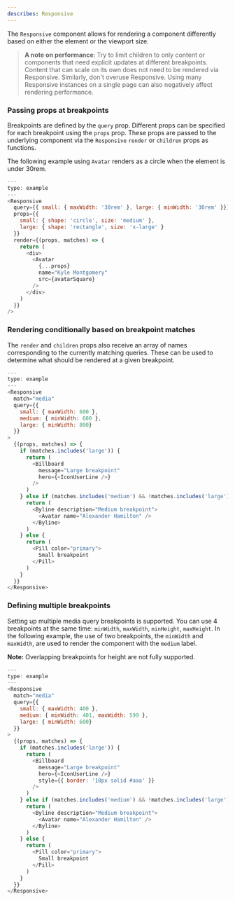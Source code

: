 ```yaml
---
describes: Responsive
---
```


The `Responsive` component allows for rendering a component differently based on either
the element or the viewport size.

> **A note on performance**: Try to limit children to only content or components that need explicit updates at different breakpoints. Content that can scale on its own does not need to be rendered via Responsive. Similarly, don't overuse Responsive. Using many Responsive instances on a single page can also negatively affect rendering performance.

### Passing props at breakpoints

Breakpoints are defined by the `query` prop. Different props can be
specified for each breakpoint using the `props` prop. These props are passed to the
underlying component via the `Responsive` `render` or `children` props as functions.

The following example using `Avatar` renders as a circle when the element is under 30rem.

```js
---
type: example
---
<Responsive
  query={{ small: { maxWidth: '30rem' }, large: { minWidth: '30rem' }}}
  props={{
    small: { shape: 'circle', size: 'medium' },
    large: { shape: 'rectangle', size: 'x-large' }
  }}
  render={(props, matches) => {
    return (
      <div>
        <Avatar
          {...props}
          name="Kyle Montgomery"
          src={avatarSquare}
        />
      </div>
    )
  }}
/>
```

### Rendering conditionally based on breakpoint matches

The `render` and `children` props also receive an array of names corresponding to the
currently matching queries. These can be used to determine what should be rendered at a
given breakpoint.

```js
---
type: example
---
<Responsive
  match="media"
  query={{
    small: { maxWidth: 600 },
    medium: { minWidth: 600 },
    large: { minWidth: 800}
  }}
>
  {(props, matches) => {
    if (matches.includes('large')) {
      return (
        <Billboard
          message="Large breakpoint"
          hero={<IconUserLine />}
        />
      )
    } else if (matches.includes('medium') && !matches.includes('large')) {
      return (
        <Byline description="Medium breakpoint">
          <Avatar name="Alexander Hamilton" />
        </Byline>
      )
    } else {
      return (
        <Pill color="primary">
          Small breakpoint
        </Pill>
      )
    }
  }}
</Responsive>
```

### Defining multiple breakpoints

Setting up multiple media query breakpoints is supported. You can use 4 breakpoints at the same time: `minWidth`, `maxWidth`, `minHeight`,
`maxHeight`. In the following example, the use of two breakpoints, the `minWidth` and `maxWidth`, are used to render the component with the `medium` label.

**Note:** Overlapping breakpoints for height are not fully supported.

```js
---
type: example
---
<Responsive
  match="media"
  query={{
    small: { maxWidth: 400 },
    medium: { minWidth: 401, maxWidth: 599 },
    large: { minWidth: 600}
  }}
>
  {(props, matches) => {
    if (matches.includes('large')) {
      return (
        <Billboard
          message="Large breakpoint"
          hero={<IconUserLine />}
          style={{ border: '10px solid #aaa' }}
        />
      )
    } else if (matches.includes('medium') && !matches.includes('large')) {
      return (
        <Byline description="Medium breakpoint">
          <Avatar name="Alexander Hamilton" />
        </Byline>
      )
    } else {
      return (
        <Pill color="primary">
          Small breakpoint
        </Pill>
      )
    }
  }}
</Responsive>
```
